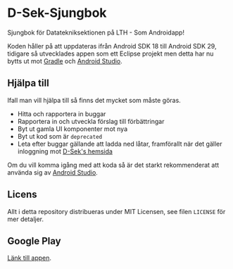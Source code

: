 # D-Sek-Sjungbok

Sjungbok för Datatekniksektionen på LTH - Som Androidapp!

Koden håller på att uppdateras ifrån Android SDK 18 till Android SDK 29, tidigare så utvecklades appen som ett Eclipse projekt men detta har nu bytts ut mot [Gradle](https://gradle.org/) och [Android Studio](https://developer.android.com/studio/).

## Hjälpa till
Ifall man vill hjälpa till så finns det mycket som måste göras.
- Hitta och rapportera in buggar
- Rapportera in och utveckla förslag till förbättringar
- Byt ut gamla UI komponenter mot nya
- Byt ut kod som är `deprecated`
- Leta efter buggar gällande att ladda ned låtar, framförallt när det gäller inloggning mot [D-Sek's hemsida](https://dsek.se)

Om du vill komma igång med att koda så är det starkt rekommenderat att använda sig av [Android Studio](https://developer.android.com/studio/).

## Licens
Allt i detta repository distribueras under MIT Licensen, see filen `LICENSE` för mer detaljer.

## Google Play
[Länk till appen](https://play.google.com/store/apps/details?id=com.sjung.sjungbok&hl=en).